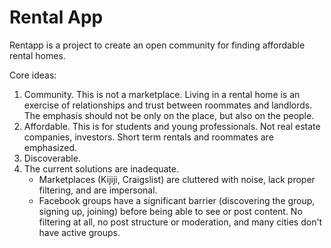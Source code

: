 # Rental App

Rentapp is a project to create an open community for finding affordable rental homes.

Core ideas:

1. Community. This is not a marketplace. Living in a rental home is an exercise of relationships and trust between roommates and landlords. The emphasis should not be only on the place, but also on the people.
2. Affordable. This is for students and young professionals. Not real estate companies, investors. Short term rentals and roommates are emphasized.
3. Discoverable.
4. The current solutions are inadequate.
   - Marketplaces (Kijiji, Craigslist) are cluttered with noise, lack proper filtering, and are impersonal.
   - Facebook groups have a significant barrier (discovering the group, signing up, joining) before being able to see or post content. No filtering at all, no post structure or moderation, and many cities don't have active groups.
